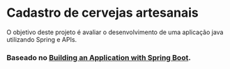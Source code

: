 # Cadastro de cervejas artesanais

O objetivo deste projeto é avaliar o desenvolvimento de uma aplicação java utilizando Spring e APIs.

### Baseado no [Building an Application with Spring Boot](https://spring.io/guides/gs/spring-boot/).
